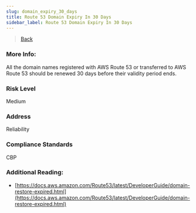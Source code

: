 ```yaml
---
slug: domain_expiry_30_days
title: Route 53 Domain Expiry In 30 Days
sidebar_label: Route 53 Domain Expiry In 30 Days
---
```

> [Back](../../route53monitoring)

### More Info:
All the domain names registered with AWS Route 53 or transferred to AWS Route 53 should be renewed 30 days before their validity period ends.

### Risk Level
Medium

### Address
Reliability

### Compliance Standards
CBP

### Additional Reading:
- [https://docs.aws.amazon.com/Route53/latest/DeveloperGuide/domain-restore-expired.html](https://docs.aws.amazon.com/Route53/latest/DeveloperGuide/domain-restore-expired.html) 

